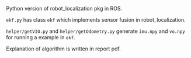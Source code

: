 Python version of robot_localization pkg in ROS.

`ekf.py` has class `ekf` which implements sensor fusion in robot_localization.

`helper/getVIO.py` and `helper/getOdometry.py` generate `imu.npy` and `vo.npy` for running a example in `ekf`.

Explanation of algorithm is written in report pdf. 
